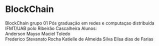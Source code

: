 # BlockChain
BlockChain grupo 01 Pós graduação em redes e computaçao distribuida IFMT/UAB polo Ribeirão Cascalheira
Alunos:<br>
        Anderson Mayso Maciel Toledo<br>
        Frederico Stevanato Rocha
        Katielle de Almeida Silva
        Elisa dias de Farias
